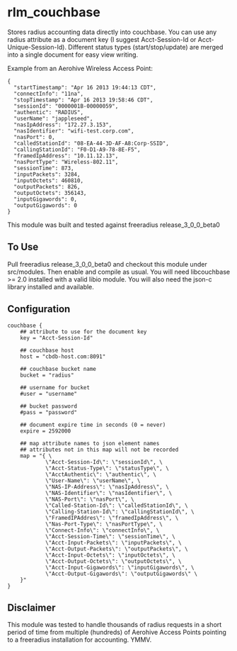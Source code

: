 rlm_couchbase
=============

Stores radius accounting data directly into couchbase. You can use any radius attribute as a document key (I suggest Acct-Session-Id or Acct-Unique-Session-Id).
Different status types (start/stop/update) are merged into a single document for easy view writing.

Example from an Aerohive Wireless Access Point:

    {
      "startTimestamp": "Apr 16 2013 19:44:13 CDT",
      "connectInfo": "11na",
      "stopTimestamp": "Apr 16 2013 19:58:46 CDT",
      "sessionId": "0000001B-00000059",
      "authentic": "RADIUS",
      "userName": "jappleseed",
      "nasIpAddress": "172.27.3.153",
      "nasIdentifier": "wifi-test.corp.com",
      "nasPort": 0,
      "calledStationId": "08-EA-44-3D-AF-A8:Corp-SSID",
      "callingStationId": "F0-D1-A9-78-8E-F5",
      "framedIpAddress": "10.11.12.13",
      "nasPortType": "Wireless-802.11",
      "sessionTime": 873,
      "inputPackets": 3284,
      "inputOctets": 460810,
      "outputPackets": 826,
      "outputOctets": 356143,
      "inputGigawords": 0,
      "outputGigawords": 0
    }

This module was built and tested against freeradius release_3_0_0_beta0

To Use
------

Pull freeradius release_3_0_0_beta0 and checkout this module under src/modules.  Then enable and compile as usual.
You will need libcouchbase >= 2.0 installed with a valid libio module.  You will also need the json-c library installed and available.

Configuration
-------------

    couchbase {
        ## attribute to use for the document key
        key = "Acct-Session-Id"

        ## couchbase host
        host = "cbdb-host.com:8091"

        ## couchbase bucket name
        bucket = "radius"

        ## username for bucket
        #user = "username"

        ## bucket password
        #pass = "password"

        ## document expire time in seconds (0 = never)
        expire = 2592000

        ## map attribute names to json element names
        ## attributes not in this map will not be recorded
        map = "{ \
                \"Acct-Session-Id\": \"sessionId\", \
                \"Acct-Status-Type\": \"statusType\", \
                \"AcctAuthentic\": \"authentic\", \
                \"User-Name\": \"userName\", \
                \"NAS-IP-Address\": \"nasIpAddress\", \
                \"NAS-Identifier\": \"nasIdentifier\", \
                \"NAS-Port\": \"nasPort\", \
                \"Called-Station-Id\": \"calledStationId\", \
                \"Calling-Station-Id\": \"callingStationId\", \
                \"FramedIPAddres\": \"framedIpAddress\", \
                \"Nas-Port-Type\": \"nasPortType\", \
                \"Connect-Info\": \"connectInfo\", \
                \"Acct-Session-Time\": \"sessionTime\", \
                \"Acct-Input-Packets\": \"inputPackets\", \
                \"Acct-Output-Packets\": \"outputPackets\", \
                \"Acct-Input-Octets\": \"inputOctets\", \
                \"Acct-Output-Octets\": \"outputOctets\", \
                \"Acct-Input-Gigawords\": \"inputGigawords\", \
                \"Acct-Output-Gigawords\": \"outputGigawords\" \
        }"
    }

Disclaimer
----------

This module was tested to handle thousands of radius requests in a short period of time from multiple (hundreds) of Aerohive Access Points pointing
to a freeradius installation for accounting.  YMMV.
